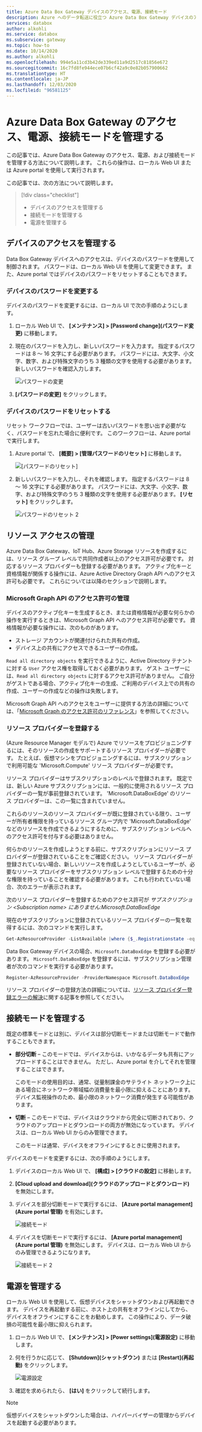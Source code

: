 ```yaml
---
title: Azure Data Box Gateway デバイスのアクセス、電源、接続モード
description: Azure へのデータ転送に役立つ Azure Data Box Gateway デバイスのアクセス、電源、および接続モードを管理する方法について説明します
services: databox
author: alkohli
ms.service: databox
ms.subservice: gateway
ms.topic: how-to
ms.date: 10/14/2020
ms.author: alkohli
ms.openlocfilehash: 994e5a11cd3b42de339ed11a9d2517c81856e672
ms.sourcegitcommit: 16c7fd8fe944ece07b6cf42a9c0e82b057900662
ms.translationtype: HT
ms.contentlocale: ja-JP
ms.lasthandoff: 12/03/2020
ms.locfileid: "96581125"
---
```

# <a name="manage-access-power-and-connectivity-mode-for-your-azure-data-box-gateway"></a>Azure Data Box Gateway のアクセス、電源、接続モードを管理する

この記事では、Azure Data Box Gateway のアクセス、電源、および接続モードを管理する方法について説明します。 これらの操作は、ローカル Web UI または Azure portal を使用して実行されます。 

この記事では、次の方法について説明します。

> [!div class="checklist"]
>
> * デバイスのアクセスを管理する
> * 接続モードを管理する
> * 電源を管理する

## <a name="manage-device-access"></a>デバイスのアクセスを管理する

Data Box Gateway デバイスへのアクセスは、デバイスのパスワードを使用して制御されます。 パスワードは、ローカル Web UI を使用して変更できます。 また、Azure portal ではデバイスのパスワードをリセットすることもできます。

### <a name="change-device-password"></a>デバイスのパスワードを変更する

デバイスのパスワードを変更するには、ローカル UI で次の手順のようにします。

1. ローカル Web UI で、 **[メンテナンス] > [Password change]\(パスワード変更\)** に移動します。
2. 現在のパスワードを入力し、新しいパスワードを入力ます。 指定するパスワードは 8 ～ 16 文字にする必要があります。 パスワードには、大文字、小文字、数字、および特殊文字のうち 3 種類の文字を使用する必要があります。 新しいパスワードを確認入力します。

    ![パスワードの変更](media/data-box-gateway-manage-access-power-connectivity-mode/change-password-1.png)

3. **[パスワードの変更]** をクリックします。
 
### <a name="reset-device-password"></a>デバイスのパスワードをリセットする

リセット ワークフローでは、ユーザーは古いパスワードを思い出す必要がなく、パスワードを忘れた場合に便利です。 このワークフローは、Azure portal で実行します。

1. Azure portal で、 **[概要] > [管理パスワードのリセット]** に移動します。

    ![[パスワードのリセット]](media/data-box-gateway-manage-access-power-connectivity-mode/reset-password-1.png)

 
2. 新しいパスワードを入力し、それを確認します。 指定するパスワードは 8 ～ 16 文字にする必要があります。 パスワードには、大文字、小文字、数字、および特殊文字のうち 3 種類の文字を使用する必要があります。 **[リセット]** をクリックします。

    ![パスワードのリセット 2](media/data-box-gateway-manage-access-power-connectivity-mode/reset-password-2.png)

## <a name="manage-resource-access"></a>リソース アクセスの管理

Azure Data Box Gateway、IoT Hub、Azure Storage リソースを作成するには、リソース グループ レベルで共同作成者以上のアクセス許可が必要です。 対応するリソース プロバイダーも登録する必要があります。 アクティブ化キーと資格情報が関係する操作には、Azure Active Directory Graph API へのアクセス許可も必要です。 これらについては以降のセクションで説明します。

### <a name="manage-microsoft-graph-api-permissions"></a>Microsoft Graph API のアクセス許可の管理

デバイスのアクティブ化キーを生成するとき、または資格情報が必要な何らかの操作を実行するときは、Microsoft Graph API へのアクセス許可が必要です。 資格情報が必要な操作には、次のものがあります。

-  ストレージ アカウントが関連付けられた共有の作成。
-  デバイス上の共有にアクセスできるユーザーの作成。

`Read all directory objects` を実行できるように、Active Directory テナントに対する `User` アクセス権を取得しておく必要があります。 ゲスト ユーザーには、`Read all directory objects` に対するアクセス許可がありません。 ご自分がゲストである場合、アクティブ化キーの生成、ご利用のデバイス上での共有の作成、ユーザーの作成などの操作は失敗します。

Microsoft Graph API へのアクセスをユーザーに提供する方法の詳細については、「[Microsoft Graph のアクセス許可のリファレンス](https://docs.microsoft.com/graph/permissions-reference)」を参照してください。

### <a name="register-resource-providers"></a>リソース プロバイダーを登録する

(Azure Resource Manager モデルで) Azure でリソースをプロビジョニングするには、そのリソースの作成をサポートするリソース プロバイダーが必要です。 たとえば、仮想マシンをプロビジョニングするには、サブスクリプションで利用可能な 'Microsoft.Compute' リソース プロバイダーが必要です。
 
リソース プロバイダーはサブスクリプションのレベルで登録されます。 既定では、新しい Azure サブスクリプションには、一般的に使用されるリソース プロバイダーの一覧が事前登録されています。 'Microsoft.DataBoxEdge' のリソース プロバイダーは、この一覧に含まれていません。

これらのリソースのリソース プロバイダーが既に登録されている限り、ユーザーが所有者権限を持っているリソース グループ内で 'Microsoft.DataBoxEdge' などのリソースを作成できるようにするために、サブスクリプション レベルへのアクセス許可を付与する必要はありません。

何らかのリソースを作成しようとする前に、サブスクリプションにリソース プロバイダーが登録されていることをご確認ください。 リソース プロバイダーが登録されていない場合、新しいリソースを作成しようとしているユーザーが、必要なリソース プロバイダーをサブスクリプション レベルで登録するための十分な権限を持っていることを確認する必要があります。 これも行われていない場合、次のエラーが表示されます。

次のリソース プロバイダーを登録するためのアクセス許可が *サブスクリプション \<Subscription name> にありません:Microsoft.DataBoxEdge*


現在のサブスクリプションに登録されているリソース プロバイダーの一覧を取得するには、次のコマンドを実行します。

```PowerShell
Get-AzResourceProvider -ListAvailable |where {$_.Registrationstate -eq "Registered"}
```

Data Box Gateway デバイスの場合、`Microsoft.DataBoxEdge` を登録する必要があります。 `Microsoft.DataBoxEdge` を登録するには、サブスクリプション管理者が次のコマンドを実行する必要があります。

```PowerShell
Register-AzResourceProvider -ProviderNamespace Microsoft.DataBoxEdge
```

リソース プロバイダーの登録方法の詳細については、[リソース プロバイダー登録エラーの解決](https://docs.microsoft.com/azure/azure-resource-manager/resource-manager-register-provider-errors)に関する記事を参照してください。

## <a name="manage-connectivity-mode"></a>接続モードを管理する

既定の標準モードとは別に、デバイスは部分切断モードまたは切断モードで動作することもできます。

- **部分切断** – このモードでは、デバイスからは、いかなるデータも共有にアップロードすることはできません。 ただし、Azure portal を介してそれを管理することはできます。

    このモードの使用目的は、通常、従量制課金のサテライト ネットワーク上にある場合にネットワーク帯域幅の消費量を最小限に抑えることにあります。 デバイス監視操作のため、最小限のネットワーク消費が発生する可能性があります。

- **切断** – このモードでは、デバイスはクラウドから完全に切断されており、クラウドのアップロードとダウンロードの両方が無効になっています。 デバイスは、ローカル Web UI からのみ管理できます。

    このモードは通常、デバイスをオフラインにするときに使用されます。

デバイスのモードを変更するには、次の手順のようにします。

1. デバイスのローカル Web UI で、 **[構成] > [クラウドの設定]** に移動します。
2. **[Cloud upload and download]\(クラウドのアップロードとダウンロード\)** を無効にします。
3. デバイスを部分切断モードで実行するには、 **[Azure portal management]\(Azure portal 管理\)** を有効にします。

    ![接続モード](media/data-box-gateway-manage-access-power-connectivity-mode/connectivity-mode-1.png)
 
4. デバイスを切断モードで実行するには、 **[Azure portal management]\(Azure portal 管理\)** を無効にします。 デバイスは、ローカル Web UI からのみ管理できるようになります。

    ![接続モード 2](media/data-box-gateway-manage-access-power-connectivity-mode/connectivity-mode-2.png)

## <a name="manage-power"></a>電源を管理する

ローカル Web UI を使用して、仮想デバイスをシャットダウンおよび再起動できます。 デバイスを再起動する前に、ホスト上の共有をオフラインにしてから、デバイスをオフラインにすることをお勧めします。 この操作により、データ破損の可能性を最小限に抑えられます。

1. ローカル Web UI で、 **[メンテナンス] > [Power settings]\(電源設定\)** に移動します。
2. 何を行うかに応じて、 **[Shutdown]\(シャットダウン\)** または **[Restart]\(再起動\)** をクリックします。

    ![電源設定](media/data-box-gateway-manage-access-power-connectivity-mode/shut-down-restart-1.png)

3. 確認を求められたら、 **[はい]** をクリックして続行します。

> [!NOTE]
> 仮想デバイスをシャットダウンした場合は、ハイパーバイザーの管理からデバイスを起動する必要があります。
